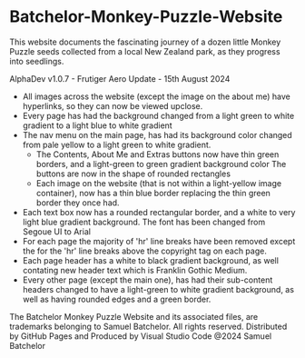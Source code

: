 # Batchelor-Monkey-Puzzle-Website
This website documents the fascinating journey of a dozen little Monkey Puzzle
seeds collected from a local New Zealand park, as they progress into seedlings. 

AlphaDev v1.0.7 - Frutiger Aero Update - 15th August 2024
- All images across the website (except the image on the about me) have hyperlinks, so they can now be viewed upclose.
- Every page has had the background changed from a light green to white gradient to a light blue to white gradient
- The nav menu on the main page, has had its background color changed from pale yellow to a light green to white gradient.
    - The Contents, About Me and Extras buttons now have thin green borders, and a light-green to green gradient background color
    The buttons are now in the shape of rounded rectangles
    - Each image on the website (that is not within a light-yellow image container), now has a thin blue border replacing the thin green border they once had.
- Each text box now has a rounded rectangular border, and a white to very light blue gradient background. The font has been changed from Segoue UI to Arial
- For each page the majority of 'hr' line breaks have been removed except the for the 'hr' line breaks above the copyright tag on each page.
- Each page header has a white to black gradient background, as well contating new header text which is Franklin Gothic Medium.
- Every other page (except the main one), has had their sub-content headers changed to have a light-green to white gradient background, as well as having rounded edges and a green border.

The Batchelor Monkey Puzzle Website and its associated files, are trademarks belonging to Samuel Batchelor. All rights reserved.
Distributed by GitHub Pages and Produced by Visual Studio Code
@2024 Samuel Batchelor
